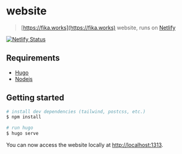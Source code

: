 # website

> [https://fika.works](https://fika.works) website, runs on
[Netlify](https://Netlify.com)

[![Netlify Status](https://api.netlify.com/api/v1/badges/525384cb-1134-437c-ae33-96fce11f59f1/deploy-status)](https://app.netlify.com/sites/fikaworks/deploys)

## Requirements

- [Hugo](https://gohugo.io)
- [Nodejs](https://nodejs.org)

## Getting started

```bash
# install dev dependencies (tailwind, postcss, etc.)
$ npm install

# run hugo
$ hugo serve
```

You can now access the website locally at
[http://localhost:1313](http://localhost:1313).
